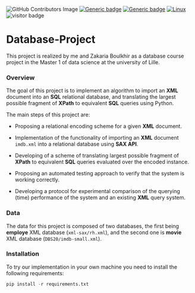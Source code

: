 ![GitHub Contributors Image](https://contrib.rocks/image?repo=o-ikne/Database-Project-Building-an-XML-database)
[![Generic badge](https://img.shields.io/badge/Made_With-Python-<COLOR>.svg)](https://shields.io/)
[![Generic badge](https://img.shields.io/badge/Library-sqlite3_xml-red.svg)](https://shields.io/)
[![Linux](https://svgshare.com/i/Zhy.svg)](https://svgshare.com/i/Zhy.svg)
![visitor badge](https://visitor-badge.glitch.me/badge?page_id=o-ikne.Database-Project-Building-an-XML-database)

# __Database-Project__
This project is realized by me and Zakaria Boulkhir as a database course project in the Master 1 of data science at the university of Lille.

### __Overview__

The goal of this project is to implement an algorithm to import an __XML__ document into an __SQL__ relational database, and translating the largest possible fragment of __XPath__ to equivalent __SQL__ queries using Python.

The main steps of this project are:

- Proposing a relational encoding scheme for a given __XML__ document.

- Implementation of the functionality of importing an __XML__ document `imdb.xml` into a relational database using __SAX API__.
  
- Developing of a scheme of translating largest possible fragment of __XPath__ to equivalent __SQL__ queries evaluated over the encoded instance.
  
- Proposing an automated testing approach to verify that the system is working correctly.
  
- Developing a protocol for experimental comparison of the querying (time) performance of the system and an existing __XML__ query system.

### __Data__
The data for this project is composed of two databases, the first being __employe__ XML database (`xml-sax/rh.xml`), and the second one is __movie__ XML database (`DBS20/imdb-small.xml`).

### __Installation__

To try our implementation in your own machine you need to install the following requirements:

```python
pip install -r requirements.txt
```

